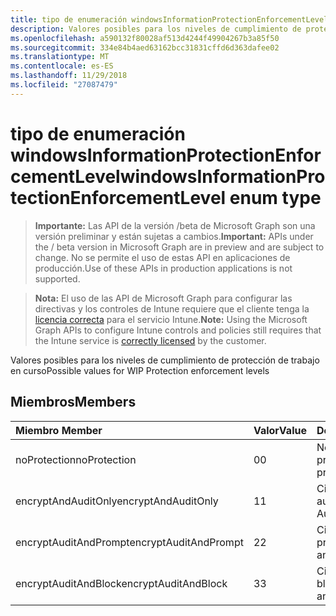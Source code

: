 ```yaml
---
title: tipo de enumeración windowsInformationProtectionEnforcementLevel
description: Valores posibles para los niveles de cumplimiento de protección de trabajo en curso
ms.openlocfilehash: a590132f80028af513d4244f49904267b3a85f50
ms.sourcegitcommit: 334e84b4aed63162bcc31831cffd6d363dafee02
ms.translationtype: MT
ms.contentlocale: es-ES
ms.lasthandoff: 11/29/2018
ms.locfileid: "27087479"
---
```

# <a name="windowsinformationprotectionenforcementlevel-enum-type"></a><span data-ttu-id="a7ff2-103">tipo de enumeración windowsInformationProtectionEnforcementLevel</span><span class="sxs-lookup"><span data-stu-id="a7ff2-103">windowsInformationProtectionEnforcementLevel enum type</span></span>

> <span data-ttu-id="a7ff2-104">**Importante:** Las API de la versión /beta de Microsoft Graph son una versión preliminar y están sujetas a cambios.</span><span class="sxs-lookup"><span data-stu-id="a7ff2-104">**Important:** APIs under the / beta version in Microsoft Graph are in preview and are subject to change.</span></span> <span data-ttu-id="a7ff2-105">No se permite el uso de estas API en aplicaciones de producción.</span><span class="sxs-lookup"><span data-stu-id="a7ff2-105">Use of these APIs in production applications is not supported.</span></span>

> <span data-ttu-id="a7ff2-106">**Nota:** El uso de las API de Microsoft Graph para configurar las directivas y los controles de Intune requiere que el cliente tenga la [licencia correcta](https://go.microsoft.com/fwlink/?linkid=839381) para el servicio Intune.</span><span class="sxs-lookup"><span data-stu-id="a7ff2-106">**Note:** Using the Microsoft Graph APIs to configure Intune controls and policies still requires that the Intune service is [correctly licensed](https://go.microsoft.com/fwlink/?linkid=839381) by the customer.</span></span>

<span data-ttu-id="a7ff2-107">Valores posibles para los niveles de cumplimiento de protección de trabajo en curso</span><span class="sxs-lookup"><span data-stu-id="a7ff2-107">Possible values for WIP Protection enforcement levels</span></span>
## <a name="members"></a><span data-ttu-id="a7ff2-108">Miembros</span><span class="sxs-lookup"><span data-stu-id="a7ff2-108">Members</span></span>
|<span data-ttu-id="a7ff2-109">Miembro	</span><span class="sxs-lookup"><span data-stu-id="a7ff2-109">Member</span></span>|<span data-ttu-id="a7ff2-110">Valor</span><span class="sxs-lookup"><span data-stu-id="a7ff2-110">Value</span></span>|<span data-ttu-id="a7ff2-111">Descripción</span><span class="sxs-lookup"><span data-stu-id="a7ff2-111">Description</span></span>|
|:---|:---|:---|
|<span data-ttu-id="a7ff2-112">noProtection</span><span class="sxs-lookup"><span data-stu-id="a7ff2-112">noProtection</span></span>|<span data-ttu-id="a7ff2-113">0</span><span class="sxs-lookup"><span data-stu-id="a7ff2-113">0</span></span>|<span data-ttu-id="a7ff2-114">No cumplimiento de protección de</span><span class="sxs-lookup"><span data-stu-id="a7ff2-114">No protection enforcement</span></span>|
|<span data-ttu-id="a7ff2-115">encryptAndAuditOnly</span><span class="sxs-lookup"><span data-stu-id="a7ff2-115">encryptAndAuditOnly</span></span>|<span data-ttu-id="a7ff2-116">1</span><span class="sxs-lookup"><span data-stu-id="a7ff2-116">1</span></span>|<span data-ttu-id="a7ff2-117">Cifrar y sólo de auditoría</span><span class="sxs-lookup"><span data-stu-id="a7ff2-117">Encrypt and Audit only</span></span>|
|<span data-ttu-id="a7ff2-118">encryptAuditAndPrompt</span><span class="sxs-lookup"><span data-stu-id="a7ff2-118">encryptAuditAndPrompt</span></span>|<span data-ttu-id="a7ff2-119">2</span><span class="sxs-lookup"><span data-stu-id="a7ff2-119">2</span></span>|<span data-ttu-id="a7ff2-120">Cifrar, auditoría y preguntar</span><span class="sxs-lookup"><span data-stu-id="a7ff2-120">Encrypt, Audit and Prompt</span></span>|
|<span data-ttu-id="a7ff2-121">encryptAuditAndBlock</span><span class="sxs-lookup"><span data-stu-id="a7ff2-121">encryptAuditAndBlock</span></span>|<span data-ttu-id="a7ff2-122">3</span><span class="sxs-lookup"><span data-stu-id="a7ff2-122">3</span></span>|<span data-ttu-id="a7ff2-123">Cifrar, auditar y bloquear</span><span class="sxs-lookup"><span data-stu-id="a7ff2-123">Encrypt, Audit and Block</span></span>|





